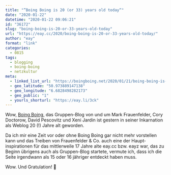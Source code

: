 ```yaml
---
title: "”Boing Boing is 20 (or 33) years old today“"
date: "2020-01-22"
datetime: "2020-01-22 09:06:21"
id: "36172"
slug: "boing-boing-is-20-or-33-years-old-today"
url: "https://eay.cc/2020/boing-boing-is-20-or-33-years-old-today/"
author: "eay"
format: "link"
categories:
  - 0815
tags:
  - blogging
  - boing-boing
  - netzkultur
meta:
  - linked_list_url: "https://boingboing.net/2020/01/21/boing-boing-is-20-or-33-year.html"
  - geo_latitude: "50.973889147138"
  - geo_longitude: "6.6828498282173"
  - geo_public: "1"
  - yourls_shorturl: "https://eay.li/3ck"
---
```


Wow, [Boing Boing](https://boingboing.net/), das Gruppen-Blog von und um Mark Frauenfelder, Cory Doctorow, David Pescovitz und Xeni Jardin ist gestern in seiner Inkarnation als Weblog 20 (!) Jahre alt geworden.

Da ich mir eine Zeit vor oder ohne Boing Boing gar nicht mehr vorstellen kann und das Treiben von Frauenfelder & Co. auch eine der Haupt­inspirationen für das mittlerweile 17 Jahre alte eay.cc bzw. eayz war, das zu Beginn übrigens auch als Gruppen-Blog startete, vermute ich, dass ich die Seite irgendwann als 15 oder 16 jähriger entdeckt haben muss.

Wow. Und Gratulation! 🎉
